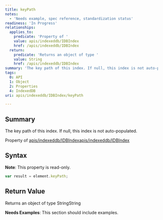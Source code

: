 ```yaml
---
title: keyPath
notes:
  - 'Needs example, spec reference, standardization status'
readiness: 'In Progress'
relationships:
  applies_to:
    predicate: 'Property of '
    value: apis/indexeddb/IDBIndex
    href: /apis/indexeddb/IDBIndex
  return:
    predicate: 'Returns an object of type '
    value: String
    href: /apis/indexeddb/IDBIndex
summary: 'The key path of this index. If null, this index is not auto-populated.'
tags:
  0: API
  1: Object
  2: Properties
  4: IndexedDB
uri: apis/indexeddb/IDBIndex/keyPath

---
```

## <span>Summary</span>

The key path of this index. If null, this index is not auto-populated.

Property of [apis/indexeddb/IDBIndex](/apis/indexeddb/IDBIndex)[apis/indexeddb/IDBIndex](/apis/indexeddb/IDBIndex)

## <span>Syntax</span>

**Note**: This property is read-only.

``` js
var result = element.keyPath;
```

## <span>Return Value</span>

Returns an object of type StringString

**Needs Examples**: This section should include examples.

